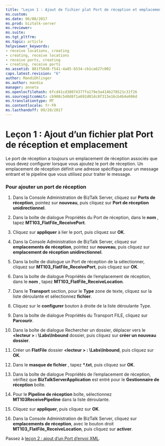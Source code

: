 ```yaml
---
title: "Leçon 1 : Ajout de fichier plat Port de réception et emplacement | Documents Microsoft"
ms.custom: 
ms.date: 06/08/2017
ms.prod: biztalk-server
ms.reviewer: 
ms.suite: 
ms.tgt_pltfrm: 
ms.topic: article
helpviewer_keywords:
- receive locations, creating
- creating, receive locations
- receive ports, creating
- creating, receive ports
ms.assetid: 881f58d8-f541-4a85-b534-cb1ca627c002
caps.latest.revision: "6"
author: MandiOhlinger
ms.author: mandia
manager: anneta
ms.openlocfilehash: 6fcd41cd38074377fa179e3a414b278521c31f26
ms.sourcegitcommit: cb908c540d8f1a692d01dc8f313e16cb4b4e696d
ms.translationtype: MT
ms.contentlocale: fr-FR
ms.lasthandoff: 09/20/2017
---
```

# <a name="lesson-1-adding-flat-file-receive-port-and-location"></a>Leçon 1 : Ajout d’un fichier plat Port de réception et emplacement
Le port de réception a toujours un emplacement de réception associés que vous devez configurer lorsque vous ajoutez le port de réception. Un emplacement de réception définit une adresse spécifique pour un message entrant et le pipeline que vous utilisez pour traiter le message.  
  
### <a name="to-add-a-receive-port"></a>Pour ajouter un port de réception  
  
1.  Dans la Console Administration de BizTalk Server, cliquez sur **Ports de réception**, pointez sur **nouveau**, puis cliquez sur **Port de réception unidirectionnel**.  
  
2.  Dans la boîte de dialogue Propriétés du Port de réception, dans le **nom** , tapez **MT103_FlatFile_ReceivePort**.  
  
3.  Cliquez sur **appliquer** à lier le port, puis cliquez sur **OK**.  
  
4.  Dans la Console Administration de BizTalk Server, cliquez sur **emplacements de réception**, pointez sur **nouveau**, puis cliquez sur **emplacement de réception unidirectionnel**.  
  
5.  Dans la boîte de dialogue un Port de réception de la sélectionner, cliquez sur **MT103_FlatFile_ReceivePort**, puis cliquez sur **OK**.  
  
6.  Dans la boîte de dialogue Propriétés de l’emplacement de réception, dans le **nom** , tapez **MT103_FlatFile_ReceiveLocation**.  
  
7.  Dans le **Transport** section, pour le **Type** zone de texte, cliquez sur la liste déroulante et sélectionnez **fichier**.  
  
8.  Cliquez sur le **configurer** bouton à droite de la liste déroulante Type.  
  
9. Dans la boîte de dialogue Propriétés du Transport FILE, cliquez sur **Parcourir**.  
  
10. Dans la boîte de dialogue Rechercher un dossier, déplacer vers le  **\<lecteur > : \Labs\Inbound** dossier, puis cliquez sur **créer un nouveau dossier**.  
  
11. Créer un **FlatFile** dossier  **\<lecteur > : \Labs\Inbound**, puis cliquez sur **OK**.  
  
12. Dans le **masque de fichier** , tapez  **\*.txt**, puis cliquez sur **OK**.  
  
13. Dans la boîte de dialogue Propriétés de l’emplacement de réception, vérifiez que **BizTalkServerApplication** est entré pour le **Gestionnaire de réception** boîte.  
  
14. Pour le **Pipeline de réception** boîte, sélectionnez **MT103ReceivePipeline** dans la liste déroulante.  
  
15. Cliquez sur **appliquer**, puis cliquez sur **OK**.  
  
16. Dans la Console Administration de BizTalk Server, cliquez sur **emplacements de réception**, avec le bouton droit **MT103_FlatFile_ReceiveLocation**, puis cliquez sur **activer**.  
  
 Passez à [leçon 2 : ajout d’un Port d’envoi XML](../../adapters-and-accelerators/accelerator-swift/lesson-2-adding-an-xml-send-port.md).